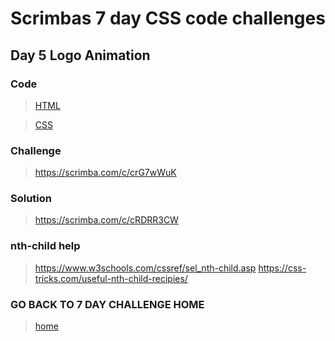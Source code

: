# Scrimbas 7 day CSS code challenges

## Day 5 Logo Animation

### Code
> [HTML](./index.html)

> [CSS](./index.css)

### Challenge
> https://scrimba.com/c/crG7wWuK

### Solution
> https://scrimba.com/c/cRDRR3CW

### nth-child help
> https://www.w3schools.com/cssref/sel_nth-child.asp
> https://css-tricks.com/useful-nth-child-recipies/

### GO BACK TO 7 DAY CHALLENGE HOME
> [home](../readme.md)